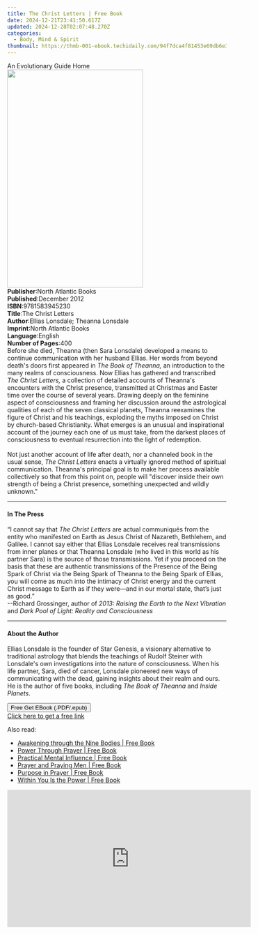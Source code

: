 ```yaml
---
title: The Christ Letters | Free Book
date: 2024-12-21T23:41:50.617Z
updated: 2024-12-28T02:07:48.270Z
categories:
  - Body, Mind & Spirit
thumbnail: https://thmb-001-ebook.techidaily.com/94f7dca4f81453e69db6e381bde283943becf072ffe9dca64b8c02658d71bbee.jpg
---
```

<main id="book-container">
  <div class="flex flex-col">
    <div class="book-brief flex-1 py-6 px-4 sm:p-6 md:py-10 md:px-8">
      <!-- brief-->
      <div class="book-brief-main">An Evolutionary Guide Home</div>
    </div>
    <div
      class="book-meta-info flex-1 grid gap-4 col-start-1 col-end-3 row-start-1 sm:mb-6 sm:grid-cols-4 lg:gap-6 lg:col-start-2 lg:row-end-6 lg:row-span-6 lg:mb-0"
    >
      <div
        class="book-meta-info-left place-content-center mt-4 p-4 text-sm leading-6 col-start-2 col-span-2 dark:text-slate-400"
      >
        <img
          class="w-full h-500 object-cover rounded-lg sm:h-255 sm:col-span-2 lg:col-span-full"
          src="https://img-001-ebook.techidaily.com/a3ed1a342f9301ab39bc13fa0c4aa176a101ea9a2ed86aaf5127b82fb2245738.jpg"
          alt=""
          width="312"
          height="500"
        />
      </div>
      <div
        class="book-meta-info-right mt-2 col-start-1 row-start-2 col-span-3 self-center"
      >
        <!-- meta data  -->
        <div class="flex flex-col px-4 md:px-8">
          <div class="flex-1">
            <strong>Publisher</strong>:<span class="px-2"
              >North Atlantic Books</span
            >
          </div>
          <div class="flex-1">
            <strong>Published</strong>:<span class="px-2">December 2012</span>
          </div>
          <div class="flex-1">
            <strong>ISBN</strong>:<span class="px-2">9781583945230</span>
          </div>
          <div class="flex-1">
            <strong>Title</strong>:<span class="px-2">The Christ Letters</span>
          </div>
          <div class="flex-1">
            <strong>Author</strong>:<span class="px-2"
              >Ellias Lonsdale; Theanna Lonsdale</span
            >
          </div>
          <div class="flex-1">
            <strong>Imprint</strong>:<span class="px-2"
              >North Atlantic Books</span
            >
          </div>
          <div class="flex-1">
            <strong>Language</strong>:<span class="px-2">English</span>
          </div>
          <div class="flex-1">
            <strong>Number of Pages</strong>:<span class="px-2">400</span>
          </div>
        </div>
      </div>
    </div>
    <div class="book-description flex-1 py-6 px-4 sm:p-6 md:py-10 md:px-8">
      <div class="book-description-main">
        <div accordion-content="" id="description">
          Before she died, Theanna (then Sara Lonsdale) developed a means to
          continue communication with her husband Ellias. Her words from beyond
          death's doors first appeared in <i>The Book of Theanna,</i> an
          introduction to the many realms of consciousness. Now Ellias has
          gathered and transcribed <i>The Christ Letters,</i> a collection of
          detailed accounts of Theanna's encounters with the Christ presence,
          transmitted at Christmas and Easter time over the course of several
          years. Drawing deeply on the feminine aspect of consciousness and
          framing her discussion around the astrological qualities of each of
          the seven classical planets, Theanna reexamines the figure of Christ
          and his teachings, exploding the myths imposed on Christ by
          church-based Christianity. What emerges is an unusual and
          inspirational account of the journey each one of us must take, from
          the darkest places of consciousness to eventual resurrection into the
          light of redemption.<br /><br />Not just another account of life after
          death, nor a channeled book in the usual sense,
          <i>The Christ Letters</i> enacts a virtually ignored method of
          spiritual communication. Theanna's principal goal is to make her
          process available collectively so that from this point on, people will
          "discover inside their own strength of being a Christ presence,
          something unexpected and wildly unknown."
        </div>
        <div class="accordion-fader"></div>
      </div>
    </div>
    <div class="book-excerpts flex-1 py-6 px-4 sm:p-6 md:py-10 md:px-8">
      <!-- excerpts-->
      <div class="book-excerpts-main">
        <hr />
        <h4 class="placeholder placeholder-heading">
          <span>In The Press</span>
        </h4>
        <p>
          “I cannot say that <i>The Christ Letters </i>are actual communiqués
          from the entity who manifested on Earth as Jesus Christ of Nazareth,
          Bethlehem, and Galilee. I cannot say either that Ellias Lonsdale
          receives real transmissions from inner planes or that Theanna Lonsdale
          (who lived in this world as his partner Sara) is the source of those
          transmissions. Yet if you proceed on the basis that these are
          authentic transmissions of the Presence of the Being Spark of Christ
          via the Being Spark of Theanna to the Being Spark of Ellias, you will
          come as much into the intimacy of Christ energy and the current Christ
          message to Earth as if they were—and in our mortal state, that’s just
          as good.” <br />--Richard Grossinger, author of
          <i>2013: Raising the Earth to the Next Vibration </i>and
          <i>Dark Pool of Light: Reality and Consciousness</i>
        </p>
      </div>
    </div>
    <div class="book-about-author flex-1 py-6 px-4 sm:p-6 md:py-10 md:px-8">
      <!-- about author-->
      <div class="book-main-author-main">
        <hr />
        <h4 class="placeholder placeholder-heading">
          <span>About the Author</span>
        </h4>
        <p>
          Ellias Lonsdale is the founder of Star Genesis, a visionary
          alternative to traditional astrology that blends the teachings of
          Rudolf Steiner with Lonsdale's own investigations into the nature of
          consciousness. When his life partner, Sara, died of cancer, Lonsdale
          pioneered new ways of communicating with the dead, gaining insights
          about their realm and ours. He is the author of five books, including
          <i>The Book of Theanna</i> and <i>Inside Planets</i>.
        </p>
      </div>
    </div>
    <div class="book-free-get flex-1 py-6 px-4 sm:p-6 md:py-10 md:px-8">
      <button
        id="btn-free-get"
        class="bg-blue-500 hover:bg-blue-700 text-white font-bold py-2 px-4 rounded"
      >
        Free Get EBook (.PDF/.epub)
      </button>
      <div id="countdown-display" class="px-2 text-lg mt-2"></div>
      <a
        id="free-link"
        class="hidden bg-blue-500 hover:bg-blue-700 text-white font-bold py-2 px-4 rounded"
        href="https://www.ebooks.com/en-us/book/896535/the-christ-letters/ellias-lonsdale/"
        target="_blank"
        >Click here to get a free link</a
      >
    </div>
    <script>
      let countdownTime = 0;
      let countdownInterval = null;
      document
        .getElementById('btn-free-get')
        .addEventListener('click', startCountdown);
      function startCountdown() {
        countdownTime = new Date().getTime() + 60000 * 3;
        countdownInterval = setInterval(updateCountdown, 1000);
        document.getElementById('btn-free-get').disabled = true;
        document
          .getElementById('btn-free-get')
          .classList.add('bg-gray-500', 'cursor-not-allowed');
      }
      function updateCountdown() {
        let currentTime = new Date().getTime();
        let timeLeft = countdownTime - currentTime;
        let secondsLeft = Math.floor(timeLeft / 1000);
        document.getElementById('countdown-display').innerHTML =
          `Remaining time: ${secondsLeft} seconds.`;
        if (secondsLeft <= 0) {
          clearInterval(countdownInterval);
          document.getElementById('btn-free-get').classList.add('hidden');
          document.getElementById('free-link').classList.remove('hidden');
          document.getElementById('countdown-display').innerHTML = '';
        }
      }
    </script>
  </div>
</main>

<ins class="adsbygoogle"
      style="display:block"
      data-ad-client="ca-pub-7571918770474297"
      data-ad-slot="8358498916"
      data-ad-format="auto"
      data-full-width-responsive="true"></ins>
    

<span class="atpl-alsoreadstyle">Also read:</span>
<div><ul>
<li><a href="https://novels-ebooks.techidaily.com/95650601-9781623171919-awakening-through-the-nine-bodies/"><u>Awakening through the Nine Bodies | Free Book</u></a></li>
<li><a href="https://novels-ebooks.techidaily.com/95652281-9781515412908-power-through-prayer/"><u>Power Through Prayer | Free Book</u></a></li>
<li><a href="https://novels-ebooks.techidaily.com/95652282-9781515412892-practical-mental-influence/"><u>Practical Mental Influence | Free Book</u></a></li>
<li><a href="https://novels-ebooks.techidaily.com/95652283-9781515412878-prayer-and-praying-men/"><u>Prayer and Praying Men | Free Book</u></a></li>
<li><a href="https://novels-ebooks.techidaily.com/95652289-9781515412755-purpose-in-prayer/"><u>Purpose in Prayer | Free Book</u></a></li>
<li><a href="https://novels-ebooks.techidaily.com/95651852-9781101993460-within-you-is-the-power/"><u>Within You Is the Power | Free Book</u></a></li>
</ul></div>

<!-- affiliate ads begin -->
<iframe width="560" height="315" src="https://www.youtube.com/embed/cC-HtDQVoG0?si=nQcoa7q8q2IL8U0m" title="YouTube video player" frameborder="0" allow="accelerometer; autoplay; clipboard-write; encrypted-media; gyroscope; picture-in-picture; web-share" referrerpolicy="strict-origin-when-cross-origin" allowfullscreen></iframe>
<!-- affiliate ads end -->

